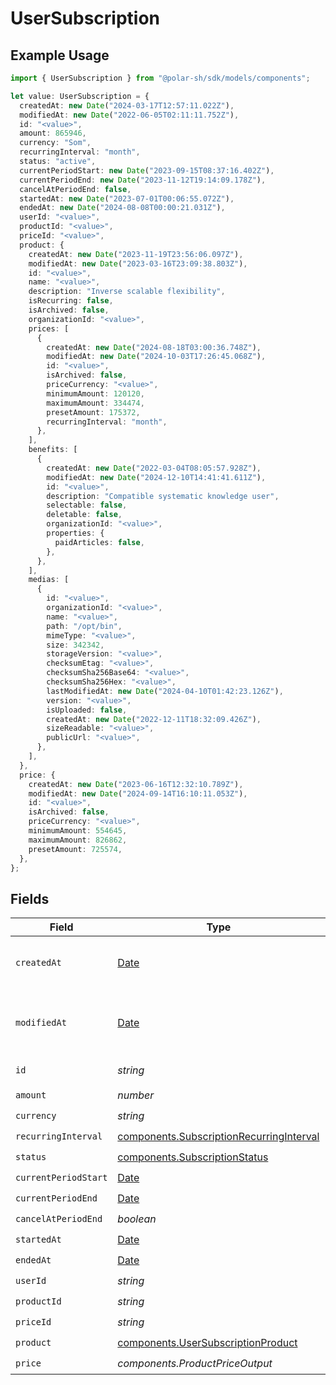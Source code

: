 # UserSubscription

## Example Usage

```typescript
import { UserSubscription } from "@polar-sh/sdk/models/components";

let value: UserSubscription = {
  createdAt: new Date("2024-03-17T12:57:11.022Z"),
  modifiedAt: new Date("2022-06-05T02:11:11.752Z"),
  id: "<value>",
  amount: 865946,
  currency: "Som",
  recurringInterval: "month",
  status: "active",
  currentPeriodStart: new Date("2023-09-15T08:37:16.402Z"),
  currentPeriodEnd: new Date("2023-11-12T19:14:09.178Z"),
  cancelAtPeriodEnd: false,
  startedAt: new Date("2023-07-01T00:06:55.072Z"),
  endedAt: new Date("2024-08-08T00:00:21.031Z"),
  userId: "<value>",
  productId: "<value>",
  priceId: "<value>",
  product: {
    createdAt: new Date("2023-11-19T23:56:06.097Z"),
    modifiedAt: new Date("2023-03-16T23:09:38.803Z"),
    id: "<value>",
    name: "<value>",
    description: "Inverse scalable flexibility",
    isRecurring: false,
    isArchived: false,
    organizationId: "<value>",
    prices: [
      {
        createdAt: new Date("2024-08-18T03:00:36.748Z"),
        modifiedAt: new Date("2024-10-03T17:26:45.068Z"),
        id: "<value>",
        isArchived: false,
        priceCurrency: "<value>",
        minimumAmount: 120120,
        maximumAmount: 334474,
        presetAmount: 175372,
        recurringInterval: "month",
      },
    ],
    benefits: [
      {
        createdAt: new Date("2022-03-04T08:05:57.928Z"),
        modifiedAt: new Date("2024-12-10T14:41:41.611Z"),
        id: "<value>",
        description: "Compatible systematic knowledge user",
        selectable: false,
        deletable: false,
        organizationId: "<value>",
        properties: {
          paidArticles: false,
        },
      },
    ],
    medias: [
      {
        id: "<value>",
        organizationId: "<value>",
        name: "<value>",
        path: "/opt/bin",
        mimeType: "<value>",
        size: 342342,
        storageVersion: "<value>",
        checksumEtag: "<value>",
        checksumSha256Base64: "<value>",
        checksumSha256Hex: "<value>",
        lastModifiedAt: new Date("2024-04-10T01:42:23.126Z"),
        version: "<value>",
        isUploaded: false,
        createdAt: new Date("2022-12-11T18:32:09.426Z"),
        sizeReadable: "<value>",
        publicUrl: "<value>",
      },
    ],
  },
  price: {
    createdAt: new Date("2023-06-16T12:32:10.789Z"),
    modifiedAt: new Date("2024-09-14T16:10:11.053Z"),
    id: "<value>",
    isArchived: false,
    priceCurrency: "<value>",
    minimumAmount: 554645,
    maximumAmount: 826862,
    presetAmount: 725574,
  },
};
```

## Fields

| Field                                                                                                | Type                                                                                                 | Required                                                                                             | Description                                                                                          |
| ---------------------------------------------------------------------------------------------------- | ---------------------------------------------------------------------------------------------------- | ---------------------------------------------------------------------------------------------------- | ---------------------------------------------------------------------------------------------------- |
| `createdAt`                                                                                          | [Date](https://developer.mozilla.org/en-US/docs/Web/JavaScript/Reference/Global_Objects/Date)        | :heavy_check_mark:                                                                                   | Creation timestamp of the object.                                                                    |
| `modifiedAt`                                                                                         | [Date](https://developer.mozilla.org/en-US/docs/Web/JavaScript/Reference/Global_Objects/Date)        | :heavy_check_mark:                                                                                   | Last modification timestamp of the object.                                                           |
| `id`                                                                                                 | *string*                                                                                             | :heavy_check_mark:                                                                                   | The ID of the object.                                                                                |
| `amount`                                                                                             | *number*                                                                                             | :heavy_check_mark:                                                                                   | N/A                                                                                                  |
| `currency`                                                                                           | *string*                                                                                             | :heavy_check_mark:                                                                                   | N/A                                                                                                  |
| `recurringInterval`                                                                                  | [components.SubscriptionRecurringInterval](../../models/components/subscriptionrecurringinterval.md) | :heavy_check_mark:                                                                                   | N/A                                                                                                  |
| `status`                                                                                             | [components.SubscriptionStatus](../../models/components/subscriptionstatus.md)                       | :heavy_check_mark:                                                                                   | N/A                                                                                                  |
| `currentPeriodStart`                                                                                 | [Date](https://developer.mozilla.org/en-US/docs/Web/JavaScript/Reference/Global_Objects/Date)        | :heavy_check_mark:                                                                                   | N/A                                                                                                  |
| `currentPeriodEnd`                                                                                   | [Date](https://developer.mozilla.org/en-US/docs/Web/JavaScript/Reference/Global_Objects/Date)        | :heavy_check_mark:                                                                                   | N/A                                                                                                  |
| `cancelAtPeriodEnd`                                                                                  | *boolean*                                                                                            | :heavy_check_mark:                                                                                   | N/A                                                                                                  |
| `startedAt`                                                                                          | [Date](https://developer.mozilla.org/en-US/docs/Web/JavaScript/Reference/Global_Objects/Date)        | :heavy_check_mark:                                                                                   | N/A                                                                                                  |
| `endedAt`                                                                                            | [Date](https://developer.mozilla.org/en-US/docs/Web/JavaScript/Reference/Global_Objects/Date)        | :heavy_check_mark:                                                                                   | N/A                                                                                                  |
| `userId`                                                                                             | *string*                                                                                             | :heavy_check_mark:                                                                                   | N/A                                                                                                  |
| `productId`                                                                                          | *string*                                                                                             | :heavy_check_mark:                                                                                   | N/A                                                                                                  |
| `priceId`                                                                                            | *string*                                                                                             | :heavy_check_mark:                                                                                   | N/A                                                                                                  |
| `product`                                                                                            | [components.UserSubscriptionProduct](../../models/components/usersubscriptionproduct.md)             | :heavy_check_mark:                                                                                   | N/A                                                                                                  |
| `price`                                                                                              | *components.ProductPriceOutput*                                                                      | :heavy_check_mark:                                                                                   | N/A                                                                                                  |